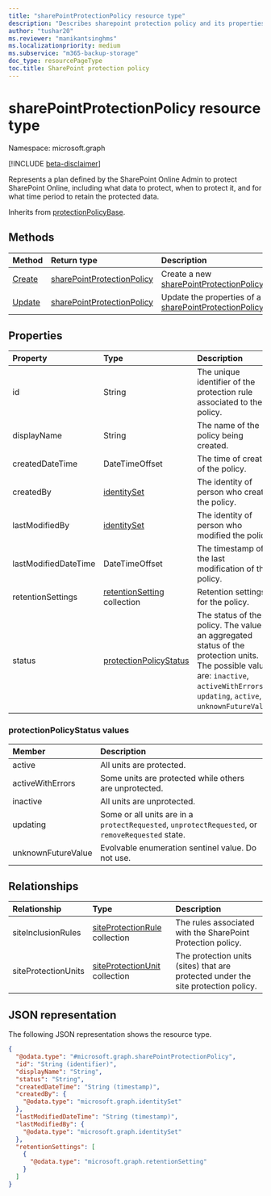 ```yaml
---
title: "sharePointProtectionPolicy resource type"
description: "Describes sharepoint protection policy and its properties"
author: "tushar20"
ms.reviewer: "manikantsinghms"
ms.localizationpriority: medium
ms.subservice: "m365-backup-storage"
doc_type: resourcePageType
toc.title: SharePoint protection policy
---
```


# sharePointProtectionPolicy resource type

Namespace: microsoft.graph

[!INCLUDE [beta-disclaimer](../../includes/beta-disclaimer.md)]

Represents a plan defined by the SharePoint Online Admin to protect SharePoint Online, including what data to protect, when to protect it, and for what time period to retain the protected data.

Inherits from [protectionPolicyBase](../resources/protectionpolicybase.md).

## Methods

|Method|Return type|Description|
|:---|:---|:---|
|[Create](../api/backuprestoreroot-post-sharepointprotectionpolicies.md)|[sharePointProtectionPolicy](../resources/sharepointprotectionpolicy.md)|Create a new [sharePointProtectionPolicy](../resources/sharepointprotectionpolicy.md).|
|[Update](../api/sharepointprotectionpolicy-update.md)|[sharePointProtectionPolicy](../resources/sharepointprotectionpolicy.md)|Update the properties of a [sharePointProtectionPolicy](../resources/sharepointprotectionpolicy.md).|

## Properties

|Property|Type|Description|
|:---|:---|:---|
|id|String|The unique identifier of the protection rule associated to the policy.|
|displayName|String|The name of the policy being created.|
|createdDateTime|DateTimeOffset|The time of creation of the policy.|
|createdBy|[identitySet](../resources/identityset.md)|The identity of person who created the policy.|
|lastModifiedBy|[identitySet](../resources/identityset.md)|The identity of person who modified the policy.|
|lastModifiedDateTime|DateTimeOffset|The timestamp of the last modification of the policy.|
|retentionSettings|[retentionSetting](../resources/retentionsetting.md) collection|Retention settings for the policy.|
|status|[protectionPolicyStatus](../resources/sharepointprotectionpolicy.md#protectionpolicystatus-values)|The status of the policy. The value is an aggregated status of the protection units. The possible values are: `inactive`, `activeWithErrors`, `updating`, `active`, `unknownFutureValue`.|

### protectionPolicyStatus values

|Member | Description |
|:------|:------------|
|active | All units are protected.|
|activeWithErrors | Some units are protected while others are unprotected.|
|inactive | All units are unprotected.|
|updating | Some or all units are in a `protectRequested`, `unprotectRequested`, or `removeRequested` state.|
|unknownFutureValue | Evolvable enumeration sentinel value. Do not use.|

## Relationships

|Relationship|Type|Description|
|:---|:---|:---|
|siteInclusionRules|[siteProtectionRule](../resources/siteprotectionrule.md) collection|The rules associated with the SharePoint Protection policy.|
|siteProtectionUnits|[siteProtectionUnit](../resources/siteprotectionunit.md) collection| The protection units (sites) that are protected under the site protection policy.|

## JSON representation

The following JSON representation shows the resource type.
<!-- {
  "blockType": "resource",
  "keyProperty": "id",
  "@odata.type": "microsoft.graph.sharePointProtectionPolicy",
  "baseType": "microsoft.graph.protectionPolicyBase",
  "openType": false
}
-->
``` json
{
  "@odata.type": "#microsoft.graph.sharePointProtectionPolicy",
  "id": "String (identifier)",
  "displayName": "String",
  "status": "String",
  "createdDateTime": "String (timestamp)",
  "createdBy": {
    "@odata.type": "microsoft.graph.identitySet"
  },
  "lastModifiedDateTime": "String (timestamp)",
  "lastModifiedBy": {
    "@odata.type": "microsoft.graph.identitySet"
  },
  "retentionSettings": [
    {
      "@odata.type": "microsoft.graph.retentionSetting"
    }
  ]
}
```
